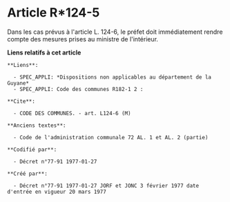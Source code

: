 # Article R*124-5

Dans les cas prévus à l'article L. 124-6, le préfet doit immédiatement rendre compte des mesures prises au ministre de
l'intérieur.

**Liens relatifs à cet article**

	**Liens**:

	  - SPEC_APPLI: *Dispositions non applicables au département de la Guyane*
	  - SPEC_APPLI: Code des communes R182-1 2 :

	**Cite**:

	  - CODE DES COMMUNES. - art. L124-6 (M)

	**Anciens textes**:

	  - Code de l'administration communale 72 AL. 1 et AL. 2 (partie)

	**Codifié par**:

	  - Décret n°77-91 1977-01-27

	**Créé par**:

	  - Décret n°77-91 1977-01-27 JORF et JONC 3 février 1977 date d'entrée en vigueur 20 mars 1977

